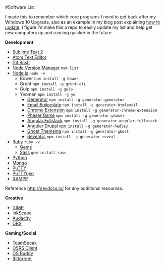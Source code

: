 #Software List

I made this to remember which core programs I need to get back after my Windows 10 Upgrade, also as an example in my blog post explaining [how to update](http://ghost.geeksmarter.com/). I figure I'd make this a repo to easily update my list and help get new computers up and running quicker in the future.

**Development**

* [Sublime Text 2](http://sublimetext.com/)
* [Atom Text Editor](https://atom.io/)
* [Git Bash](http://git-scm.com/)
* [Node Version Manager](https://github.com/coreybutler/nvm-windows) `nvm list`
* [Node.js](http://nodejs.org/) `node -v`
  * Bower `npm install -g bower`
  * Grunt `npm install -g grunt-cli`
  * Gulp `npm install -g gulp`
  * Yeoman `npm install -g yo`
    * [Generator](https://github.com/yeoman/generator-generator) `npm install -g generator-generator`
    * [Email Boilerplate](https://github.com/jahvi/generator-htmlemail) `npm install -g generator-htmlemail`
    * [Chrome Extension](https://github.com/yeoman/generator-chrome-extension) `npm install -g generator-chrome-extension`
    * [Phaser Game](https://github.com/julien/generator-phaser) `npm install -g generator-phaser`
    * [Angular Fullstack](https://github.com/DaftMonk/generator-angular-fullstack) `npm install -g generator-angular-fullstack`
    * [Angular Drupal](https://github.com/Gizra/generator-hedley) `npm install -g generator-hedley`
    * [Ghost Themeing](https://github.com/sethvincent/generator-ghost) `npm install -g generator-ghost`
    * [Reveal.js](https://github.com/slara/generator-reveal) `npm install -g generator-reveal`
* [Ruby](http://rubyinstaller.org/) `ruby -v`
  * [Gems](https://rubygems.org/pages/download)
  * [Sass](http://sass-lang.com/install) `gem install sass`
* [Python](https://www.python.org/downloads/)
* [Mongo](https://www.mongodb.org/)
* [PuTTY](http://the.earth.li/~sgtatham/putty/latest/x86/putty.exe)
* [PuTTYgen](http://the.earth.li/~sgtatham/putty/latest/x86/puttygen.exe)
* [XAMPP](https://www.apachefriends.org/index.html)

Reference http://devdocs.io/ for any additional resources.

**Creative**

* [GIMP](http://www.gimp.org/)
* [InkScape](https://inkscape.org/en/download/)
* [Audacity](http://sourceforge.net/projects/audacity/)
* [OBS](https://obsproject.com/)

**Gaming/Social**
* [TeamSpeak](http://www.teamspeak.com/)
* [OSRS Client](http://oldschool.runescape.com/)
* [OS Buddy](https://rsbuddy.com/osbuddy/)
* [Bittorrent](http://www.bittorrent.com/)
